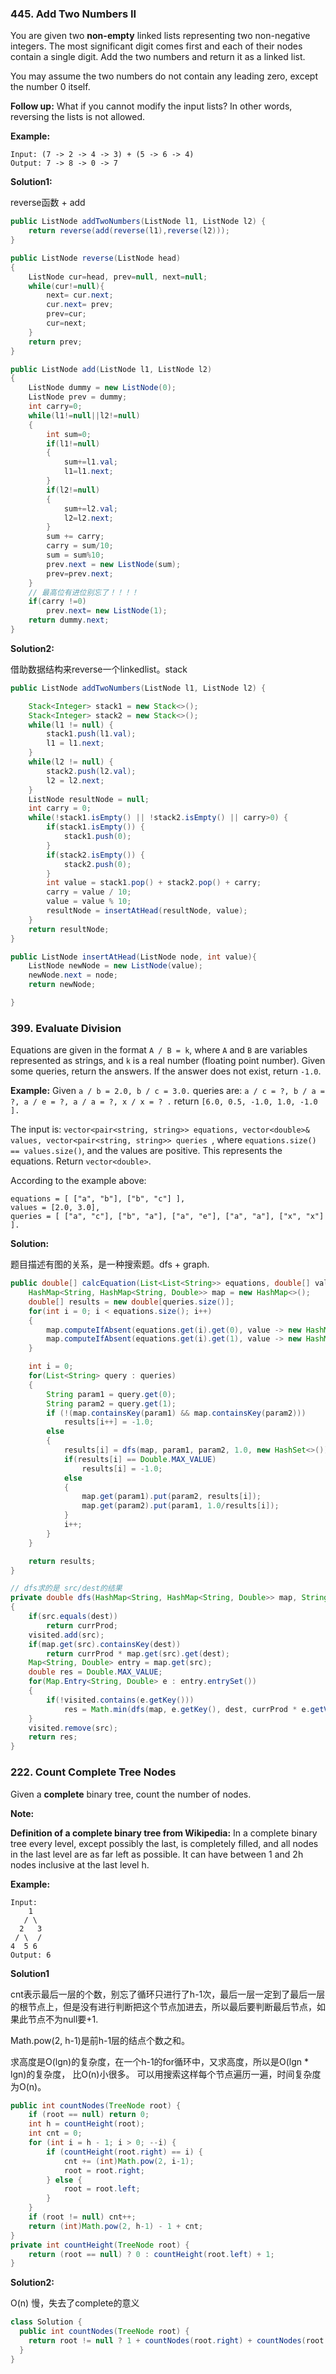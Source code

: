 ### 445. Add Two Numbers II

You are given two **non-empty** linked lists representing two non-negative integers. The most significant digit comes first and each of their nodes contain a single digit. Add the two numbers and return it as a linked list.

You may assume the two numbers do not contain any leading zero, except the number 0 itself.

**Follow up:**
What if you cannot modify the input lists? In other words, reversing the lists is not allowed.

**Example:**

```
Input: (7 -> 2 -> 4 -> 3) + (5 -> 6 -> 4)
Output: 7 -> 8 -> 0 -> 7
```

**Solution1:**

reverse函数 + add

```java
public ListNode addTwoNumbers(ListNode l1, ListNode l2) {
    return reverse(add(reverse(l1),reverse(l2)));
}

public ListNode reverse(ListNode head)
{
    ListNode cur=head, prev=null, next=null;
    while(cur!=null){
        next= cur.next;
        cur.next= prev;
        prev=cur;
        cur=next;
    }
    return prev;
}

public ListNode add(ListNode l1, ListNode l2)
{
    ListNode dummy = new ListNode(0);
    ListNode prev = dummy;
    int carry=0;
    while(l1!=null||l2!=null)
    {
        int sum=0;
        if(l1!=null)
        {
            sum+=l1.val;
            l1=l1.next;
        }
        if(l2!=null)
        {
            sum+=l2.val;
            l2=l2.next;
        }
        sum += carry;
        carry = sum/10;
        sum = sum%10;
        prev.next = new ListNode(sum);
        prev=prev.next;
    }
    // 最高位有进位别忘了！！！！
    if(carry !=0)
        prev.next= new ListNode(1);
    return dummy.next;   
}
```

**Solution2:**

借助数据结构来reverse一个linkedlist。stack

```java
public ListNode addTwoNumbers(ListNode l1, ListNode l2) {

    Stack<Integer> stack1 = new Stack<>();
    Stack<Integer> stack2 = new Stack<>();
    while(l1 != null) {
        stack1.push(l1.val);
        l1 = l1.next;
    }
    while(l2 != null) {
        stack2.push(l2.val);
        l2 = l2.next;
    }
    ListNode resultNode = null;
    int carry = 0;
    while(!stack1.isEmpty() || !stack2.isEmpty() || carry>0) {
        if(stack1.isEmpty()) {
            stack1.push(0);
        }
        if(stack2.isEmpty()) {
            stack2.push(0);
        }
        int value = stack1.pop() + stack2.pop() + carry;
        carry = value / 10;
        value = value % 10;
        resultNode = insertAtHead(resultNode, value);
    }
    return resultNode;
}

public ListNode insertAtHead(ListNode node, int value){
    ListNode newNode = new ListNode(value);
    newNode.next = node;
    return newNode;

}
```

### 399. Evaluate Division

Equations are given in the format `A / B = k`, where `A` and `B` are variables represented as strings, and `k` is a real number (floating point number). Given some queries, return the answers. If the answer does not exist, return `-1.0`.

**Example:**
Given `a / b = 2.0, b / c = 3.0.`
queries are: `a / c = ?, b / a = ?, a / e = ?, a / a = ?, x / x = ? .`
return `[6.0, 0.5, -1.0, 1.0, -1.0 ].`

The input is: `vector<pair<string, string>> equations, vector<double>& values, vector<pair<string, string>> queries `, where `equations.size() == values.size()`, and the values are positive. This represents the equations. Return `vector<double>`.

According to the example above:

```
equations = [ ["a", "b"], ["b", "c"] ],
values = [2.0, 3.0],
queries = [ ["a", "c"], ["b", "a"], ["a", "e"], ["a", "a"], ["x", "x"] ]. 
```

**Solution:**

题目描述有图的关系，是一种搜索题。dfs + graph.

```java
public double[] calcEquation(List<List<String>> equations, double[] values, List<List<String>> queries) {
    HashMap<String, HashMap<String, Double>> map = new HashMap<>();
    double[] results = new double[queries.size()];
    for(int i = 0; i < equations.size(); i++)
    {
        map.computeIfAbsent(equations.get(i).get(0), value -> new HashMap<>()).put(equations.get(i).get(1), values[i]);         
        map.computeIfAbsent(equations.get(i).get(1), value -> new HashMap<>()).put(equations.get(i).get(0), 1.0/values[i]);             
    }

    int i = 0;
    for(List<String> query : queries)
    {
        String param1 = query.get(0);
        String param2 = query.get(1);
        if (!(map.containsKey(param1) && map.containsKey(param2)))
            results[i++] = -1.0;
        else
        {
            results[i] = dfs(map, param1, param2, 1.0, new HashSet<>());
            if(results[i] == Double.MAX_VALUE)
                results[i] = -1.0;
            else
            {
                map.get(param1).put(param2, results[i]);
                map.get(param2).put(param1, 1.0/results[i]);
            }
            i++;
        }
    }

    return results;
}

// dfs求的是 src/dest的结果
private double dfs(HashMap<String, HashMap<String, Double>> map, String src, String dest, double currProd, Set<String> visited)
{
    if(src.equals(dest))
        return currProd;
    visited.add(src);
    if(map.get(src).containsKey(dest))
        return currProd * map.get(src).get(dest);
    Map<String, Double> entry = map.get(src);
    double res = Double.MAX_VALUE;
    for(Map.Entry<String, Double> e : entry.entrySet())
    {
        if(!visited.contains(e.getKey()))
            res = Math.min(dfs(map, e.getKey(), dest, currProd * e.getValue(), visited), res);
    }
    visited.remove(src);
    return res;
}
```

### 222. Count Complete Tree Nodes

Given a **complete** binary tree, count the number of nodes.

**Note:**

**Definition of a complete binary tree from Wikipedia:**
In a complete binary tree every level, except possibly the last, is completely filled, and all nodes in the last level are as far left as possible. It can have between 1 and 2h nodes inclusive at the last level h.

**Example:**

```
Input: 
    1
   / \
  2   3
 / \  /
4  5 6
Output: 6
```

**Solution1**

cnt表示最后一层的个数，别忘了循环只进行了h-1次，最后一层一定到了最后一层的根节点上，但是没有进行判断把这个节点加进去，所以最后要判断最后节点，如果此节点不为null要+1.

Math.pow(2, h-1)是前h-1层的结点个数之和。

求高度是O(lgn)的复杂度，在一个h-1的for循环中，又求高度，所以是O(lgn * lgn)的复杂度， 比O(n)小很多。 可以用搜索这样每个节点遍历一遍，时间复杂度为O(n)。

```java
public int countNodes(TreeNode root) {
    if (root == null) return 0;
    int h = countHeight(root);
    int cnt = 0;
    for (int i = h - 1; i > 0; --i) {
        if (countHeight(root.right) == i) {
            cnt += (int)Math.pow(2, i-1);
            root = root.right;
        } else {
            root = root.left;
        }
    }
    if (root != null) cnt++;
    return (int)Math.pow(2, h-1) - 1 + cnt;
}
private int countHeight(TreeNode root) {
    return (root == null) ? 0 : countHeight(root.left) + 1;
}
```

**Solution2:**

O(n) 慢，失去了complete的意义

```java
class Solution {
  public int countNodes(TreeNode root) {
    return root != null ? 1 + countNodes(root.right) + countNodes(root.left) : 0;
  }
}
```

